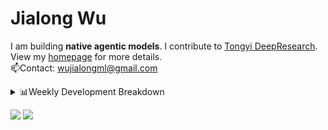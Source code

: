 #  Jialong Wu

I am building **native agentic models**. I contribute to [Tongyi DeepResearch](https://github.com/Alibaba-NLP/DeepResearch).<br>
View my [homepage](https://callanwu.github.io/) for more details. <br>
📫Contact: wujialongml@gmail.com

<details><summary>📊Weekly Development Breakdown</summary>

<!--START_SECTION:waka-->

```txt
From: 09 October 2025 - To: 16 October 2025

Total Time: 5 hrs 1 min

JSON       2 hrs 24 mins   ████████████░░░░░░░░░░░░░   48.14 %
Python     2 hrs 8 mins    ██████████▓░░░░░░░░░░░░░░   42.68 %
HTML       20 mins         █▓░░░░░░░░░░░░░░░░░░░░░░░   06.71 %
Markdown   6 mins          ▓░░░░░░░░░░░░░░░░░░░░░░░░   02.12 %
YAML       0 secs          ░░░░░░░░░░░░░░░░░░░░░░░░░   00.33 %
```

<!--END_SECTION:waka-->

[![wakatime](https://wakatime.com/badge/user/c6720b29-9431-4a60-bc9d-e1fb2b6bd65f.svg)](https://wakatime.com/@c6720b29-9431-4a60-bc9d-e1fb2b6bd65f)
</details>

[![](https://img.shields.io/badge/Google%20Scholar-4385FE.svg?&color=d6d6d6&style=flat-square&logo=google-scholar)](https://scholar.google.com/citations?user=6eg2m4YAAAAJ)
![](https://komarev.com/ghpvc/?username=callanwu)
